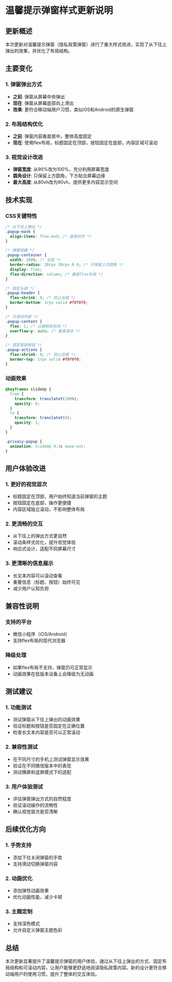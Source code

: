 # 温馨提示弹窗样式更新说明

## 更新概述

本次更新对温馨提示弹窗（隐私政策弹窗）进行了重大样式改进，实现了从下往上弹出的效果，并优化了布局结构。

## 主要变化

### 1. 弹窗弹出方式
- **之前**: 弹窗从屏幕中央弹出
- **现在**: 弹窗从屏幕底部向上滑出
- **效果**: 更符合移动端用户习惯，类似iOS和Android的原生弹窗

### 2. 布局结构优化
- **之前**: 弹窗内容垂直居中，整体高度固定
- **现在**: 使用flex布局，标题固定在顶部，按钮固定在底部，内容区域可滚动

### 3. 视觉设计改进
- **弹窗宽度**: 从90%改为100%，充分利用屏幕宽度
- **圆角设计**: 只保留上方圆角，下方贴合屏幕边缘
- **最大高度**: 从80vh改为90vh，提供更多内容显示空间

## 技术实现

### CSS关键特性
```css
/* 从下往上弹出 */
.popup-mask {
  align-items: flex-end; /* 底部对齐 */
}

/* 弹窗容器 */
.popup-container {
  width: 100%; /* 全宽 */
  border-radius: 20rpx 20rpx 0 0; /* 只保留上方圆角 */
  display: flex;
  flex-direction: column; /* 垂直flex布局 */
}

/* 固定头部 */
.popup-header {
  flex-shrink: 0; /* 防止压缩 */
  border-bottom: 1rpx solid #f0f0f0;
}

/* 可滚动内容 */
.popup-content {
  flex: 1; /* 占据剩余空间 */
  overflow-y: auto; /* 垂直滚动 */
}

/* 固定底部按钮 */
.popup-actions {
  flex-shrink: 0; /* 防止压缩 */
  border-top: 1rpx solid #f0f0f0;
}
```

### 动画效果
```css
@keyframes slideUp {
  from {
    transform: translateY(100%);
    opacity: 0;
  }
  to {
    transform: translateY(0);
    opacity: 1;
  }
}

.privacy-popup {
  animation: slideUp 0.3s ease-out;
}
```

## 用户体验改进

### 1. 更好的视觉层次
- 标题固定在顶部，用户始终知道当前弹窗的主题
- 按钮固定在底部，操作更便捷
- 内容区域独立滚动，不影响整体布局

### 2. 更流畅的交互
- 从下往上的弹出方式更自然
- 滚动条样式优化，提升视觉体验
- 响应式设计，适配不同屏幕尺寸

### 3. 更清晰的信息展示
- 长文本内容可以滚动查看
- 重要信息（标题、按钮）始终可见
- 减少用户认知负担

## 兼容性说明

### 支持的平台
- 微信小程序（iOS/Android）
- 支持flex布局的现代浏览器

### 降级处理
- 如果flex布局不支持，弹窗仍可正常显示
- 动画效果在低版本设备上会降级为无动画

## 测试建议

### 1. 功能测试
- 测试弹窗从下往上弹出的动画效果
- 验证标题和按钮是否固定在正确位置
- 检查长文本内容是否可以正常滚动

### 2. 兼容性测试
- 在不同尺寸的手机上测试弹窗显示效果
- 验证在不同微信版本中的表现
- 测试横屏和竖屏模式下的适配

### 3. 用户体验测试
- 评估弹窗弹出方式的自然程度
- 验证滚动操作的流畅性
- 确认视觉层次是否清晰

## 后续优化方向

### 1. 手势支持
- 添加下拉关闭弹窗的手势
- 支持滑动切换弹窗内容

### 2. 动画优化
- 添加弹性动画效果
- 优化动画性能，减少卡顿

### 3. 主题定制
- 支持深色模式
- 允许自定义弹窗主题色彩

## 总结

本次更新显著提升了温馨提示弹窗的用户体验，通过从下往上弹出的方式、固定布局结构和可滚动内容，让用户能够更舒适地阅读隐私政策内容。新的设计更符合移动端用户的使用习惯，提升了整体的交互体验。 